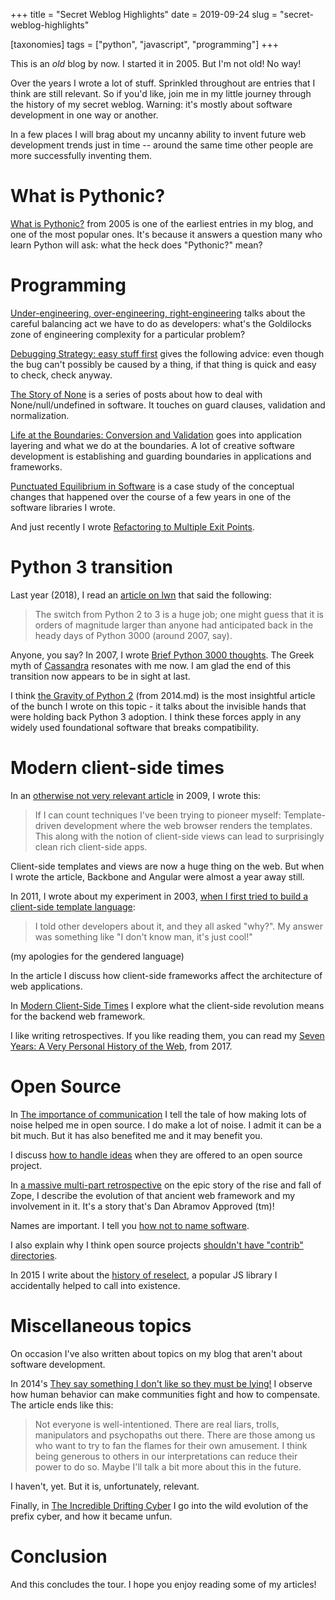 +++
title = "Secret Weblog Highlights"
date = 2019-09-24
slug = "secret-weblog-highlights"

[taxonomies]
tags = ["python", "javascript", "programming"]
+++

This is an _old_ blog by now. I started it in 2005. But I'm not old! No
way!

Over the years I wrote a lot of stuff. Sprinkled throughout are entries
that I think are still relevant. So if you'd like, join me in my little
journey through the history of my secret weblog. Warning: it's mostly
about software development in one way or another.

In a few places I will brag about my uncanny ability to invent future
web development trends just in time -- around the same time other people
are more successfully inventing them.

# What is Pythonic?

[What is
Pythonic?](@/posts/what-is-pythonic.md)
from 2005 is one of the earliest entries in my blog, and one of the most
popular ones. It's because it answers a question many who learn Python
will ask: what the heck does "Pythonic?" mean?

# Programming

[Under-engineering, over-engineering,
right-engineering](@/posts/under-engineering-over-engineering-right-engineering.md)
talks about the careful balancing act we have to do as developers:
what's the Goldilocks zone of engineering complexity for a particular
problem?

[Debugging Strategy: easy stuff
first](@/posts/debugging-strategy-easy-stuff-first.md)
gives the following advice: even though the bug can't possibly be caused
by a thing, if that thing is quick and easy to check, check anyway.

[The Story of
None](@/posts/none_01_the_beginning.md) is a
series of posts about how to deal with
<span class="title-ref">None</span>/<span class="title-ref">null</span>/<span class="title-ref">undefined</span>
in software. It touches on guard clauses, validation and normalization.

[Life at the Boundaries: Conversion and
Validation](@/posts/conversion-and-validation.md)
goes into application layering and what we do at the boundaries. A lot
of creative software development is establishing and guarding boundaries
in applications and frameworks.

[Punctuated Equilibrium in
Software](@/posts/punctuated-equilibrium-in-software.md)
is a case study of the conceptual changes that happened over the course
of a few years in one of the software libraries I wrote.

And just recently I wrote [Refactoring to Multiple Exit
Points](@/posts/refactoring-to-multiple-exit-points.md).

# Python 3 transition

Last year (2018), I read an [article on
lwn](https://lwn.net/Articles/750833/) that said the following:

> The switch from Python 2 to 3 is a huge job; one might guess that it
> is orders of magnitude larger than anyone had anticipated back in the
> heady days of Python 3000 (around 2007, say).

Anyone, you say? In 2007, I wrote [Brief Python 3000
thoughts](@/posts/brief-python-3000-thoughts.md).
The Greek myth of [Cassandra](https://en.wikipedia.org/wiki/Cassandra)
resonates with me now. I am glad the end of this transition now appears
to be in sight at last.

I think [the Gravity of Python
2](@/posts/python-2-gravity.md) (from 2014.md)
is the most insightful article of the bunch I wrote on this topic - it
talks about the invisible hands that were holding back Python 3
adoption. I think these forces apply in any widely used foundational
software that breaks compatibility.

# Modern client-side times

In an [otherwise not very relevant
article](@/posts/new-year-s-python-meme.md)
in 2009, I wrote this:

> If I can count techniques I've been trying to pioneer myself:
> Template-driven development where the web browser renders the
> templates. This along with the notion of client-side views can lead to
> surprisingly clean rich client-side apps.

Client-side templates and views are now a huge thing on the web. But
when I wrote the article, Backbone and Angular were almost a year away
still.

In 2011, I wrote about my experiment in 2003, [when I first tried to
build a client-side template
language](@/posts/the-new-hot-thing-in-web-development-client-side-templating-languages.md):

> I told other developers about it, and they all asked "why?". My answer
> was something like "I don't know man, it's just cool!"

(my apologies for the gendered language)

In the article I discuss how client-side frameworks affect the
architecture of web applications.

In [Modern Client-Side
Times](@/posts/modern-client-side-times.md)
I explore what the client-side revolution means for the backend web
framework.

I like writing retrospectives. If you like reading them, you can read my
[Seven Years: A Very Personal History of the
Web](@/posts/seven-years-a-very-personal-history-of-the-web.md),
from 2017.

# Open Source

In [The importance of
communication](@/posts/titus-brown-on-the-importance-of-communication.md)
I tell the tale of how making lots of noise helped me in open source. I
do make a lot of noise. I admit it can be a bit much. But it has also
benefited me and it may benefit you.

I discuss [how to handle
ideas](@/posts/how-to-handle-ideas.md)
when they are offered to an open source project.

In [a massive multi-part
retrospective](@/posts/my-exit-from-zope.md)
on the epic story of the rise and fall of Zope, I describe the evolution
of that ancient web framework and my involvement in it. It's a story
that's Dan Abramov Approved (tm)!

Names are important. I tell you [how not to name
software](@/posts/on-naming-in-open-source.md).

I also explain why I think open source projects [shouldn't have
"contrib"
directories](@/posts/against-contrib.md).

In 2015 I write about the [history of
reselect](@/posts/a-brief-history-of-reselect.md),
a popular JS library I accidentally helped to call into existence.

# Miscellaneous topics

On occasion I've also written about topics on my blog that aren't about
software development.

In 2014's [They say something I don't like so they must be
lying!](@/posts/they-say-something-i-dont-like-so-they-must-be-lying.md)
I observe how human behavior can make communities fight and how to
compensate. The article ends like this:

> Not everyone is well-intentioned. There are real liars, trolls,
> manipulators and psychopaths out there. There are those among us who
> want to try to fan the flames for their own amusement. I think being
> generous to others in our interpretations can reduce their power to do
> so. Maybe I'll talk a bit more about this in the future.

I haven't, yet. But it is, unfortunately, relevant.

Finally, in [The Incredible Drifting
Cyber](@/posts/the-incredible-drifting-cyber.md)
I go into the wild evolution of the prefix
<span class="title-ref">cyber</span>, and how it became unfun.

# Conclusion

And this concludes the tour. I hope you enjoy reading some of my
articles!
